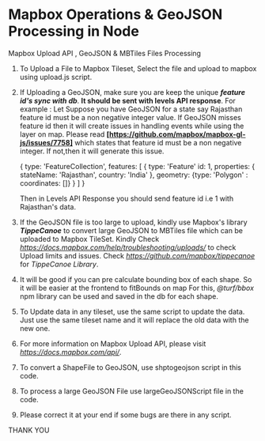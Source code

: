 # Mapbox Operations & GeoJSON Processing in Node
Mapbox Upload API , GeoJSON & MBTiles Files Processing

1. To Upload a File to Mapbox Tileset, Select the file and upload
   to mapbox using upload.js script.
   
2. If Uploading a GeoJSON, make sure you are keep the unique **_feature id's sync with db_**.
    **It should be sent with levels API response**.
     For example : Let Suppose you have  GeoJSON for a state say Rajasthan
    feature id must be a non negative integer value. If GeoJSON misses feature id then
    it will create issues in handling events while using the layer on map.
    Please read **[https://github.com/mapbox/mapbox-gl-js/issues/7758]** which states that feature id must be a non negative integer.
    If not,then it will generate this issue.
    

    {
      type: 'FeatureCollection',
      features: [
            {
                type: 'Feature'
                id: 1,
                properties: { stateName: 'Rajasthan', country: 'India' },
                geometry: {type: 'Polygon' : coordinates: []}
            }
      ]
    }
    
    
    
   Then in Levels API Response you should send feature id i.e 1 with Rajasthan's data.

3. If the GeoJSON file is too large to upload, kindly use Mapbox's library **_TippeCanoe_** to convert large GeoJSON to MBTiles file which can be uploaded to Mapbox TileSet.
   Kindly Check *https://docs.mapbox.com/help/troubleshooting/uploads/* to check Upload limits and issues. 
   Check *https://github.com/mapbox/tippecanoe* for *TippeCanoe Library*.

4. It will be good if you can pre calculate bounding box of each shape. So it will be easier at the frontend to fitBounds on map
   For this, *@turf/bbox* npm library can be used and saved in the db for each shape.
   
5. To Update data in any tileset, use the same script to update the data. Just use the same tileset name and it will
   replace the old data with the new one.
   
6. For more information on Mapbox Upload API, please visit *https://docs.mapbox.com/api/*.

7. To convert a ShapeFile to GeoJSON, use shptogeojson script in this code.

8. To process a large GeoJSON File use largeGeoJSONScript file in the code.

9. Please correct it at your end if some bugs are there in any script.

THANK YOU   
   
   
   
   
   

